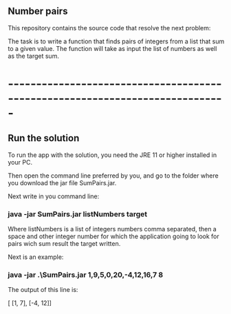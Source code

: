 ## Number pairs

This repository contains the source code that resolve the next problem:

The task is to write a function that finds pairs of integers from a list that
sum to a given value. The function will take as input the list of numbers as
well as the target sum.

# -----------------------------------------------------------------------------

## Run the solution

To run the app with the solution, you need the JRE 11 or higher installed in
your PC.

Then open the command line preferred by you, and go to the folder where you
download the jar file SumPairs.jar.

Next write in you command line:
### java -jar SumPairs.jar listNumbers target
Where listNumbers is a list of integers numbers comma separated, then a space and 
other integer number for which the application going to look for pairs wich sum 
result the target written.

Next is an example: 

### java -jar .\SumPairs.jar 1,9,5,0,20,-4,12,16,7 8
 
 The output of this line is:
 
 [
[1, 7],
[-4, 12]]

